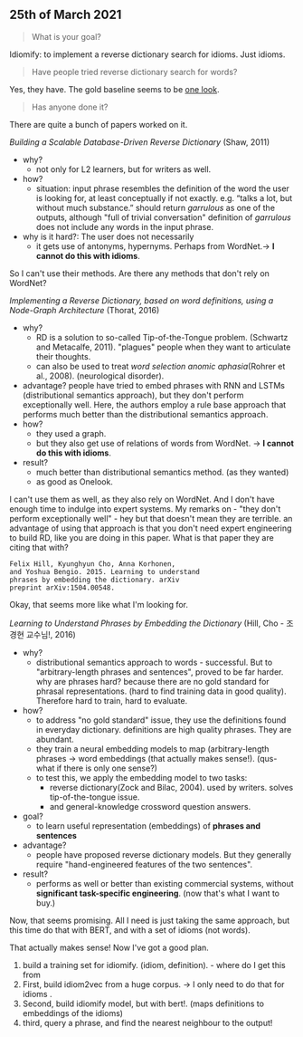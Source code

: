 ## 25th of March 2021


> What is your goal?

Idiomify: to implement a reverse dictionary search for idioms. Just idioms. 


> Have people tried reverse dictionary search for words?

Yes, they have. The gold baseline seems to be [one look](https://www.onelook.com/thesaurus/?s=to%20be%20straightforward).


> Has anyone done it? 

There are quite a bunch of papers worked on it.


*Building a Scalable Database-Driven Reverse Dictionary* (Shaw, 2011)
- why?
  - not only for L2 learners, but for writers as well.
- how?
  - situation: input phrase resembles the definition of the word the user is looking for, at least conceptually if not exactly.
 e.g. “talks a lot, but without much substance.” should return
  *garrulous* as one of the outputs, although "full of trivial conversation" definition of
  *garrulous* does not include any words in the input phrase.
- why is it hard?: The user does not necessarily    
  - it gets use of antonyms, hypernyms. Perhaps from WordNet.-> **I cannot do this with idioms**.
       
So I can't use their methods. Are there any methods that don't rely on WordNet?

*Implementing a Reverse Dictionary, based on word definitions, using a
Node-Graph Architecture* (Thorat, 2016)
  - why?
    - RD is a solution to so-called Tip-of-the-Tongue problem. (Schwartz and Metacalfe, 2011). "plagues" people
    when they want to articulate their thoughts.
    - can also be used to treat *word selection anomic aphasia*(Rohrer et al., 2008). (neurological disorder).
  - advantage? people have tried to embed phrases with RNN and LSTMs (distributional semantics approach),
      but they don't perform exceptionally well. Here, the authors employ a rule base approach that
    performs much better than the distributional semantics approach.
  - how?
    - they used a graph. 
    - but they also get use of relations of words from WordNet. -> **I cannot do this with idioms**.
  - result?
    - much better than distributional semantics method. (as they wanted)
    - as good as Onelook.
    
I can't use them as well, as they also rely on WordNet. And I don't have enough time to indulge into 
expert systems. My remarks on - "they don't perform exceptionally well" - hey but that doesn't mean they are terrible. 
an advantage of using that approach is that you don't need expert engineering to build RD, like you are doing in this paper.
What is that paper they are citing that with? 

```
Felix Hill, Kyunghyun Cho, Anna Korhonen,
and Yoshua Bengio. 2015. Learning to understand
phrases by embedding the dictionary. arXiv
preprint arXiv:1504.00548.
```

Okay, that seems more like what I'm looking for. 


*Learning to Understand Phrases by Embedding the Dictionary* (Hill, Cho - 조경현 교수님!, 2016)
- why?
  - distributional semantics approach to words - successful. But to "arbitrary-length phrases and sentences",
    proved to be far harder. why are phrases hard? because there are no gold standard for phrasal
    representations. (hard to find training data in good quality). Therefore hard to train, hard to
    evaluate.
- how?
  - to address "no gold standard" issue, they use the definitions found in everyday dictionary.
    definitions are high quality phrases. They are abundant. 
  - they train a neural embedding models to map (arbitrary-length phrases -> word embeddings (that actually makes sense!). 
    (qus- what if there is only one sense?) 
  - to test this, we apply the embedding model to two tasks:
    - reverse dictionary(Zock and Bilac, 2004). used by writers. solves tip-of-the-tongue issue. 
    - and general-knowledge crossword question answers. 
- goal?
  - to learn useful representation (embeddings) of **phrases and sentences**
- advantage?
  - people have proposed reverse dictionary models. But they generally
    require "hand-engineered features of the two sentences". 
- result?
  - performs as well or better than existing commercial systems, without
    **significant task-specific engineering**. (now that's what I want to buy.)
    
    
Now, that seems promising. All I need is just taking the same approach,
but this time do that with BERT, and with a set of idioms (not words).

That actually makes sense! Now I've got a good plan.

1. build a training set for idiomify. (idiom, definition). - where do I get this from
1. First, build idiom2vec from a huge corpus. -> I only need to do that for idioms .
3. Second, build idiomify model, but with bert!. (maps definitions to embeddings of the idioms)
4. third, query a phrase, and find the nearest neighbour to the output!
